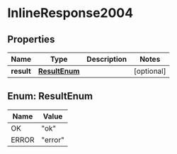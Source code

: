

# InlineResponse2004

## Properties

Name | Type | Description | Notes
------------ | ------------- | ------------- | -------------
**result** | [**ResultEnum**](#ResultEnum) |  |  [optional]



## Enum: ResultEnum

Name | Value
---- | -----
OK | &quot;ok&quot;
ERROR | &quot;error&quot;



